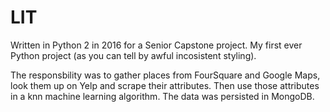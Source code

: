 # LIT

Written in Python 2 in 2016 for a Senior Capstone project. My first ever Python project (as you can tell by awful incosistent styling).

The responsbility was to gather places from FourSquare and Google Maps, look them up on Yelp and scrape their attributes. 
Then use those attributes in a knn machine learning algorithm.
The data was persisted in MongoDB.
